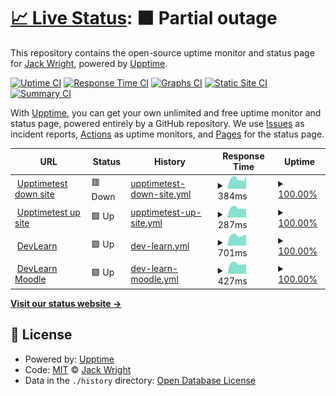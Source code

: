 # [📈 Live Status](https://demo.upptime.js.org): <!--live status--> **🟧 Partial outage**

This repository contains the open-source uptime monitor and status page for [Jack Wright](awardls.com), powered by [Upptime](https://github.com/upptime/upptime).

[![Uptime CI](https://github.com/jackawardls/jackawardls/upptime/workflows/Uptime%20CI/badge.svg)](https://github.com/upptime/upptime/actions?query=workflow%3A%22Uptime+CI%22)
[![Response Time CI](https://github.com/jackawardls/jackawardls/upptime/workflows/Response%20Time%20CI/badge.svg)](https://github.com/upptime/upptime/actions?query=workflow%3A%22Response+Time+CI%22)
[![Graphs CI](https://github.com/jackawardls/jackawardls/upptime/workflows/Graphs%20CI/badge.svg)](https://github.com/upptime/upptime/actions?query=workflow%3A%22Graphs+CI%22)
[![Static Site CI](https://github.com/jackawardls/jackawardls/upptime/workflows/Static%20Site%20CI/badge.svg)](https://github.com/upptime/upptime/actions?query=workflow%3A%22Static+Site+CI%22)
[![Summary CI](https://github.com/jackawardls/jackawardls/upptime/workflows/Summary%20CI/badge.svg)](https://github.com/upptime/upptime/actions?query=workflow%3A%22Summary+CI%22)

With [Upptime](https://upptime.js.org), you can get your own unlimited and free uptime monitor and status page, powered entirely by a GitHub repository. We use [Issues](https://github.com/jackawardls/jackawardls/upptime/issues) as incident reports, [Actions](https://github.com/jackawardls/jackawardls/upptime/actions) as uptime monitors, and [Pages](https://demo.upptime.js.org) for the status page.

<!--start: status pages-->
<!-- This summary is generated by Upptime (https://github.com/upptime/upptime) -->
<!-- Do not edit this manually, your changes will be overwritten -->
<!-- prettier-ignore -->
| URL | Status | History | Response Time | Uptime |
| --- | ------ | ------- | ------------- | ------ |
| <img alt="" src="https://favicons.githubusercontent.com/server1.awardls.com" height="13"> [Upptimetest down site](http://server1.awardls.com/upptimetest/down) | 🟥 Down | [upptimetest-down-site.yml](https://github.com/jackawardls/upptime/commits/HEAD/history/upptimetest-down-site.yml) | <details><summary><img alt="Response time graph" src="./graphs/upptimetest-down-site/response-time-week.png" height="20"> 384ms</summary><br><a href="https://awardls.com/history/upptimetest-down-site"><img alt="Response time 357" src="https://img.shields.io/endpoint?url=https%3A%2F%2Fraw.githubusercontent.com%2Fjackawardls%2Fupptime%2FHEAD%2Fapi%2Fupptimetest-down-site%2Fresponse-time.json"></a><br><a href="https://awardls.com/history/upptimetest-down-site"><img alt="24-hour response time 484" src="https://img.shields.io/endpoint?url=https%3A%2F%2Fraw.githubusercontent.com%2Fjackawardls%2Fupptime%2FHEAD%2Fapi%2Fupptimetest-down-site%2Fresponse-time-day.json"></a><br><a href="https://awardls.com/history/upptimetest-down-site"><img alt="7-day response time 384" src="https://img.shields.io/endpoint?url=https%3A%2F%2Fraw.githubusercontent.com%2Fjackawardls%2Fupptime%2FHEAD%2Fapi%2Fupptimetest-down-site%2Fresponse-time-week.json"></a><br><a href="https://awardls.com/history/upptimetest-down-site"><img alt="30-day response time 365" src="https://img.shields.io/endpoint?url=https%3A%2F%2Fraw.githubusercontent.com%2Fjackawardls%2Fupptime%2FHEAD%2Fapi%2Fupptimetest-down-site%2Fresponse-time-month.json"></a><br><a href="https://awardls.com/history/upptimetest-down-site"><img alt="1-year response time 357" src="https://img.shields.io/endpoint?url=https%3A%2F%2Fraw.githubusercontent.com%2Fjackawardls%2Fupptime%2FHEAD%2Fapi%2Fupptimetest-down-site%2Fresponse-time-year.json"></a></details> | <details><summary><a href="https://awardls.com/history/upptimetest-down-site">100.00%</a></summary><a href="https://awardls.com/history/upptimetest-down-site"><img alt="All-time uptime 100.00%" src="https://img.shields.io/endpoint?url=https%3A%2F%2Fraw.githubusercontent.com%2Fjackawardls%2Fupptime%2FHEAD%2Fapi%2Fupptimetest-down-site%2Fuptime.json"></a><br><a href="https://awardls.com/history/upptimetest-down-site"><img alt="24-hour uptime 100.00%" src="https://img.shields.io/endpoint?url=https%3A%2F%2Fraw.githubusercontent.com%2Fjackawardls%2Fupptime%2FHEAD%2Fapi%2Fupptimetest-down-site%2Fuptime-day.json"></a><br><a href="https://awardls.com/history/upptimetest-down-site"><img alt="7-day uptime 100.00%" src="https://img.shields.io/endpoint?url=https%3A%2F%2Fraw.githubusercontent.com%2Fjackawardls%2Fupptime%2FHEAD%2Fapi%2Fupptimetest-down-site%2Fuptime-week.json"></a><br><a href="https://awardls.com/history/upptimetest-down-site"><img alt="30-day uptime 100.00%" src="https://img.shields.io/endpoint?url=https%3A%2F%2Fraw.githubusercontent.com%2Fjackawardls%2Fupptime%2FHEAD%2Fapi%2Fupptimetest-down-site%2Fuptime-month.json"></a><br><a href="https://awardls.com/history/upptimetest-down-site"><img alt="1-year uptime 100.00%" src="https://img.shields.io/endpoint?url=https%3A%2F%2Fraw.githubusercontent.com%2Fjackawardls%2Fupptime%2FHEAD%2Fapi%2Fupptimetest-down-site%2Fuptime-year.json"></a></details>
| <img alt="" src="https://favicons.githubusercontent.com/server1.awardls.com" height="13"> [Upptimetest up site](http://server1.awardls.com/upptimetest/up) | 🟩 Up | [upptimetest-up-site.yml](https://github.com/jackawardls/upptime/commits/HEAD/history/upptimetest-up-site.yml) | <details><summary><img alt="Response time graph" src="./graphs/upptimetest-up-site/response-time-week.png" height="20"> 287ms</summary><br><a href="https://awardls.com/history/upptimetest-up-site"><img alt="Response time 263" src="https://img.shields.io/endpoint?url=https%3A%2F%2Fraw.githubusercontent.com%2Fjackawardls%2Fupptime%2FHEAD%2Fapi%2Fupptimetest-up-site%2Fresponse-time.json"></a><br><a href="https://awardls.com/history/upptimetest-up-site"><img alt="24-hour response time 411" src="https://img.shields.io/endpoint?url=https%3A%2F%2Fraw.githubusercontent.com%2Fjackawardls%2Fupptime%2FHEAD%2Fapi%2Fupptimetest-up-site%2Fresponse-time-day.json"></a><br><a href="https://awardls.com/history/upptimetest-up-site"><img alt="7-day response time 287" src="https://img.shields.io/endpoint?url=https%3A%2F%2Fraw.githubusercontent.com%2Fjackawardls%2Fupptime%2FHEAD%2Fapi%2Fupptimetest-up-site%2Fresponse-time-week.json"></a><br><a href="https://awardls.com/history/upptimetest-up-site"><img alt="30-day response time 267" src="https://img.shields.io/endpoint?url=https%3A%2F%2Fraw.githubusercontent.com%2Fjackawardls%2Fupptime%2FHEAD%2Fapi%2Fupptimetest-up-site%2Fresponse-time-month.json"></a><br><a href="https://awardls.com/history/upptimetest-up-site"><img alt="1-year response time 263" src="https://img.shields.io/endpoint?url=https%3A%2F%2Fraw.githubusercontent.com%2Fjackawardls%2Fupptime%2FHEAD%2Fapi%2Fupptimetest-up-site%2Fresponse-time-year.json"></a></details> | <details><summary><a href="https://awardls.com/history/upptimetest-up-site">100.00%</a></summary><a href="https://awardls.com/history/upptimetest-up-site"><img alt="All-time uptime 100.00%" src="https://img.shields.io/endpoint?url=https%3A%2F%2Fraw.githubusercontent.com%2Fjackawardls%2Fupptime%2FHEAD%2Fapi%2Fupptimetest-up-site%2Fuptime.json"></a><br><a href="https://awardls.com/history/upptimetest-up-site"><img alt="24-hour uptime 100.00%" src="https://img.shields.io/endpoint?url=https%3A%2F%2Fraw.githubusercontent.com%2Fjackawardls%2Fupptime%2FHEAD%2Fapi%2Fupptimetest-up-site%2Fuptime-day.json"></a><br><a href="https://awardls.com/history/upptimetest-up-site"><img alt="7-day uptime 100.00%" src="https://img.shields.io/endpoint?url=https%3A%2F%2Fraw.githubusercontent.com%2Fjackawardls%2Fupptime%2FHEAD%2Fapi%2Fupptimetest-up-site%2Fuptime-week.json"></a><br><a href="https://awardls.com/history/upptimetest-up-site"><img alt="30-day uptime 100.00%" src="https://img.shields.io/endpoint?url=https%3A%2F%2Fraw.githubusercontent.com%2Fjackawardls%2Fupptime%2FHEAD%2Fapi%2Fupptimetest-up-site%2Fuptime-month.json"></a><br><a href="https://awardls.com/history/upptimetest-up-site"><img alt="1-year uptime 100.00%" src="https://img.shields.io/endpoint?url=https%3A%2F%2Fraw.githubusercontent.com%2Fjackawardls%2Fupptime%2FHEAD%2Fapi%2Fupptimetest-up-site%2Fuptime-year.json"></a></details>
| <img alt="" src="https://favicons.githubusercontent.com/devlearn.co.uk" height="13"> [DevLearn](https://devlearn.co.uk) | 🟩 Up | [dev-learn.yml](https://github.com/jackawardls/upptime/commits/HEAD/history/dev-learn.yml) | <details><summary><img alt="Response time graph" src="./graphs/dev-learn/response-time-week.png" height="20"> 701ms</summary><br><a href="https://awardls.com/history/dev-learn"><img alt="Response time 640" src="https://img.shields.io/endpoint?url=https%3A%2F%2Fraw.githubusercontent.com%2Fjackawardls%2Fupptime%2FHEAD%2Fapi%2Fdev-learn%2Fresponse-time.json"></a><br><a href="https://awardls.com/history/dev-learn"><img alt="24-hour response time 983" src="https://img.shields.io/endpoint?url=https%3A%2F%2Fraw.githubusercontent.com%2Fjackawardls%2Fupptime%2FHEAD%2Fapi%2Fdev-learn%2Fresponse-time-day.json"></a><br><a href="https://awardls.com/history/dev-learn"><img alt="7-day response time 701" src="https://img.shields.io/endpoint?url=https%3A%2F%2Fraw.githubusercontent.com%2Fjackawardls%2Fupptime%2FHEAD%2Fapi%2Fdev-learn%2Fresponse-time-week.json"></a><br><a href="https://awardls.com/history/dev-learn"><img alt="30-day response time 647" src="https://img.shields.io/endpoint?url=https%3A%2F%2Fraw.githubusercontent.com%2Fjackawardls%2Fupptime%2FHEAD%2Fapi%2Fdev-learn%2Fresponse-time-month.json"></a><br><a href="https://awardls.com/history/dev-learn"><img alt="1-year response time 640" src="https://img.shields.io/endpoint?url=https%3A%2F%2Fraw.githubusercontent.com%2Fjackawardls%2Fupptime%2FHEAD%2Fapi%2Fdev-learn%2Fresponse-time-year.json"></a></details> | <details><summary><a href="https://awardls.com/history/dev-learn">100.00%</a></summary><a href="https://awardls.com/history/dev-learn"><img alt="All-time uptime 100.00%" src="https://img.shields.io/endpoint?url=https%3A%2F%2Fraw.githubusercontent.com%2Fjackawardls%2Fupptime%2FHEAD%2Fapi%2Fdev-learn%2Fuptime.json"></a><br><a href="https://awardls.com/history/dev-learn"><img alt="24-hour uptime 100.00%" src="https://img.shields.io/endpoint?url=https%3A%2F%2Fraw.githubusercontent.com%2Fjackawardls%2Fupptime%2FHEAD%2Fapi%2Fdev-learn%2Fuptime-day.json"></a><br><a href="https://awardls.com/history/dev-learn"><img alt="7-day uptime 100.00%" src="https://img.shields.io/endpoint?url=https%3A%2F%2Fraw.githubusercontent.com%2Fjackawardls%2Fupptime%2FHEAD%2Fapi%2Fdev-learn%2Fuptime-week.json"></a><br><a href="https://awardls.com/history/dev-learn"><img alt="30-day uptime 100.00%" src="https://img.shields.io/endpoint?url=https%3A%2F%2Fraw.githubusercontent.com%2Fjackawardls%2Fupptime%2FHEAD%2Fapi%2Fdev-learn%2Fuptime-month.json"></a><br><a href="https://awardls.com/history/dev-learn"><img alt="1-year uptime 100.00%" src="https://img.shields.io/endpoint?url=https%3A%2F%2Fraw.githubusercontent.com%2Fjackawardls%2Fupptime%2FHEAD%2Fapi%2Fdev-learn%2Fuptime-year.json"></a></details>
| <img alt="" src="https://favicons.githubusercontent.com/devlearn.co.uk" height="13"> [DevLearn Moodle](https://devlearn.co.uk/moodle) | 🟩 Up | [dev-learn-moodle.yml](https://github.com/jackawardls/upptime/commits/HEAD/history/dev-learn-moodle.yml) | <details><summary><img alt="Response time graph" src="./graphs/dev-learn-moodle/response-time-week.png" height="20"> 427ms</summary><br><a href="https://awardls.com/history/dev-learn-moodle"><img alt="Response time 410" src="https://img.shields.io/endpoint?url=https%3A%2F%2Fraw.githubusercontent.com%2Fjackawardls%2Fupptime%2FHEAD%2Fapi%2Fdev-learn-moodle%2Fresponse-time.json"></a><br><a href="https://awardls.com/history/dev-learn-moodle"><img alt="24-hour response time 587" src="https://img.shields.io/endpoint?url=https%3A%2F%2Fraw.githubusercontent.com%2Fjackawardls%2Fupptime%2FHEAD%2Fapi%2Fdev-learn-moodle%2Fresponse-time-day.json"></a><br><a href="https://awardls.com/history/dev-learn-moodle"><img alt="7-day response time 427" src="https://img.shields.io/endpoint?url=https%3A%2F%2Fraw.githubusercontent.com%2Fjackawardls%2Fupptime%2FHEAD%2Fapi%2Fdev-learn-moodle%2Fresponse-time-week.json"></a><br><a href="https://awardls.com/history/dev-learn-moodle"><img alt="30-day response time 417" src="https://img.shields.io/endpoint?url=https%3A%2F%2Fraw.githubusercontent.com%2Fjackawardls%2Fupptime%2FHEAD%2Fapi%2Fdev-learn-moodle%2Fresponse-time-month.json"></a><br><a href="https://awardls.com/history/dev-learn-moodle"><img alt="1-year response time 410" src="https://img.shields.io/endpoint?url=https%3A%2F%2Fraw.githubusercontent.com%2Fjackawardls%2Fupptime%2FHEAD%2Fapi%2Fdev-learn-moodle%2Fresponse-time-year.json"></a></details> | <details><summary><a href="https://awardls.com/history/dev-learn-moodle">100.00%</a></summary><a href="https://awardls.com/history/dev-learn-moodle"><img alt="All-time uptime 100.00%" src="https://img.shields.io/endpoint?url=https%3A%2F%2Fraw.githubusercontent.com%2Fjackawardls%2Fupptime%2FHEAD%2Fapi%2Fdev-learn-moodle%2Fuptime.json"></a><br><a href="https://awardls.com/history/dev-learn-moodle"><img alt="24-hour uptime 100.00%" src="https://img.shields.io/endpoint?url=https%3A%2F%2Fraw.githubusercontent.com%2Fjackawardls%2Fupptime%2FHEAD%2Fapi%2Fdev-learn-moodle%2Fuptime-day.json"></a><br><a href="https://awardls.com/history/dev-learn-moodle"><img alt="7-day uptime 100.00%" src="https://img.shields.io/endpoint?url=https%3A%2F%2Fraw.githubusercontent.com%2Fjackawardls%2Fupptime%2FHEAD%2Fapi%2Fdev-learn-moodle%2Fuptime-week.json"></a><br><a href="https://awardls.com/history/dev-learn-moodle"><img alt="30-day uptime 100.00%" src="https://img.shields.io/endpoint?url=https%3A%2F%2Fraw.githubusercontent.com%2Fjackawardls%2Fupptime%2FHEAD%2Fapi%2Fdev-learn-moodle%2Fuptime-month.json"></a><br><a href="https://awardls.com/history/dev-learn-moodle"><img alt="1-year uptime 100.00%" src="https://img.shields.io/endpoint?url=https%3A%2F%2Fraw.githubusercontent.com%2Fjackawardls%2Fupptime%2FHEAD%2Fapi%2Fdev-learn-moodle%2Fuptime-year.json"></a></details>

<!--end: status pages-->

[**Visit our status website →**](https://demo.upptime.js.org)

## 📄 License

- Powered by: [Upptime](https://github.com/upptime/upptime)
- Code: [MIT](./LICENSE) © [Jack Wright](awardls.com)
- Data in the `./history` directory: [Open Database License](https://opendatacommons.org/licenses/odbl/1-0/)
